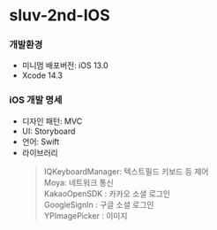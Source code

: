 # sluv-2nd-IOS

### 개발환경 
- 미니멈 배포버전: iOS 13.0 
- Xcode 14.3

### iOS 개발 명세
- 디자인 패턴: MVC 
- UI: Storyboard
- 언어: Swift
- 라이브러리
  >  IQKeyboardManager: 텍스트필드 키보드 등 제어 <br>
  >  Moya: 네트워크 통신 <br>
  >  KakaoOpenSDK : 카카오 소셜 로그인 <br>
  >  GoogleSignIn : 구글 소셜 로그인 <br>
  > YPImagePicker : 이미지 <br>
